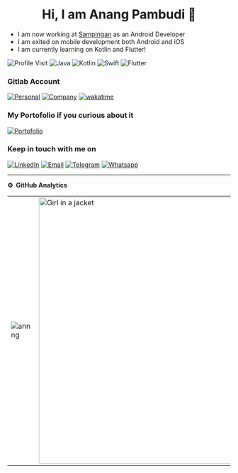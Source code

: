 
<p align="center"> <h1 align="center"> Hi, I am Anang Pambudi 👋</h1></p>
<p align="center">

<ul>
<li>I am now working at <a href="https://sampingan.co.id/">Sampingan</a> as an Android Developer</li>
<li>I am exited on mobile development both Android and iOS</li>
<li>I am currently learning on Kotlin and Flutter!</li>
</ul>

![Profile Visit](https://komarev.com/ghpvc/?username=annng&label=Profile%20Visits&color=blue&style=plastic%22%20alt=%adeds)
![Java](https://img.shields.io/badge/-Java-333333?style=flat&logo=Java&logoColor=007ACC)
![Kotlin](https://img.shields.io/badge/-Kotlin-333333?style=flat&logo=Kotlin)
![Swift](https://img.shields.io/badge/-Swift-333333?style=flat&logo=Swift)
![Flutter](https://img.shields.io/badge/-Flutter-333333?style=flat&logo=flutter)


### Gitlab Account


<a href="https://gitlab.com/pa_m">![Personal](https://img.shields.io/badge/-Personal-333333?style=flat&logo=gitlab)</a>
<a href="https://gitlab.com/anang.pambudi">![Company](https://img.shields.io/badge/-Company-333333?style=flat&logo=gitlab)</a>
[![wakatime](https://wakatime.com/badge/user/b09c4b81-e2ba-4548-84d3-4ac41d1be87f.svg)](https://wakatime.com/@b09c4b81-e2ba-4548-84d3-4ac41d1be87f)


### My Portofolio if you curious about it
<a href="https://github.com/annng/Portofolio">![Portofolio](https://img.shields.io/badge/Android-14C38E?style=flat&logo=Android&logoColor=white)</a>

### Keep in touch with me on
<a href="https://www.linkedin.com/in/anang-pambudi-2b55b1129/">![LinkedIn](https://img.shields.io/badge/LinkedIn-FFFFFF?style=flat&logo=linkedin&logoColor=blue)</a>
<a href="mailto:anangpambudi101@gmail.com">![Email](https://img.shields.io/badge/Gmail-FFFFFF?style=flat&logo=gmail&logoColor=white?link=mailto:dadang.kotz@gmail.com)</a>
<a href="https://t.me/anangpmb">![Telegram](https://img.shields.io/badge/Telegram-FFFFFF?style=flat&logo=telegram&logoColor=white?link=https://t.me/irfanirawansukirman)</a>
<a href="https://wa.me/6285747315450">![Whatsapp](https://img.shields.io/badge/Whatsapp-FFFFFF?style=flat&logo=whatsapp&logoColor=greenDark?link=https://wa.me/6285747315450)</a>

***
**⚙️ &nbsp;GitHub Analytics**
<table style="width:100%">
  <tr>
    <td> <img src="https://github-readme-stats.vercel.app/api?username=annng&show_icons=true&theme=dark&locale=en&hide_border=true&include_all_commit" alt="annng" /></td>
    <td> <img src="https://wakatime.com/share/@anangpmb/01c4ec0a-40aa-420b-b33f-81259276b67f.svg" alt="Girl in a jacket" width="500" height="600"/></td>
  </tr>
</table>
<!-- 
📊 &nbsp;**This week I spent my time on**

<img src="https://wakatime.com/share/@anangpmb/d8784e6b-2a8c-4ba7-989e-cc4f6a07248f.svg"  width="500" height="600"/> -->

